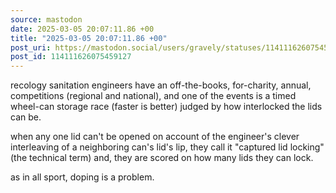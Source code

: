 ```yaml
---
source: mastodon
date: 2025-03-05 20:07:11.86 +00
title: "2025-03-05 20:07:11.86 +00"
post_uri: https://mastodon.social/users/gravely/statuses/114111626075459127
post_id: 114111626075459127
---
```

recology sanitation engineers have an off-the-books, for-charity, annual, competitions (regional and national), and one of the events is a timed wheel-can storage race (faster is better) judged by how interlocked the lids can be.

when any one lid can't be opened on account of the engineer's clever interleaving of a neighboring can's lid's lip, they call it "captured lid locking" (the technical term) and, they are scored on how many lids they can lock.

as in all sport, doping is a problem.


